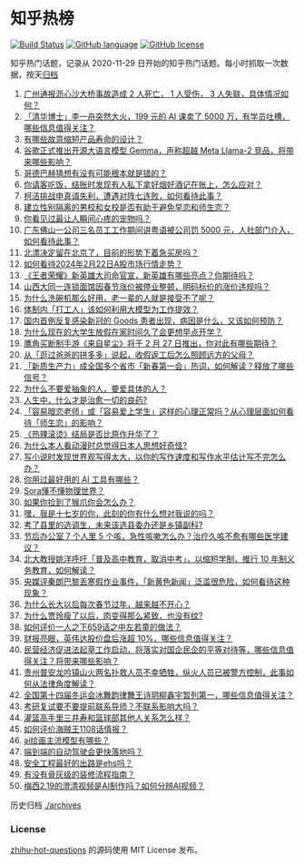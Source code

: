 # 知乎热榜
[![Build Status](https://github.com/ToWeLong/zhihu-hot-questions/workflows/CI/badge.svg)](https://github.com/ToWeLong/zhihu-hot-questions/actions)
[![GitHub language](https://img.shields.io/badge/language-golang-orange.svg)](https://golang.org/)
[![GitHub license](https://img.shields.io/github/license/ToWeLong/zhihu-hot-questions)](https://github.com/ToWeLong/zhihu-hot-questions/blob/main/LICENSE)

知乎热门话题，记录从 2020-11-29 日开始的知乎热门话题。每小时抓取一次数据，按天[归档](./archives)

<!-- BEGIN -->

1. [广州通报沥心沙大桥事故造成 2 人死亡， 1 人受伤， 3 人失联，具体情况如何？](https://www.zhihu.com/question/645311234)
1. [「清华博士」李一舟突然大火，199 元的 AI 课卖了 5000 万，有学员吐槽，哪些信息值得关注？](https://www.zhihu.com/question/645267109)
1. [有哪些故意缩短产品寿命的设计？](https://www.zhihu.com/question/308056725)
1. [谷歌正式推出开源大语言模型 Gemma，声称超越 Meta Llama-2 竞品，将带来哪些影响？](https://www.zhihu.com/question/645303968)
1. [哥德巴赫猜想有没有可能根本就是错的？](https://www.zhihu.com/question/307943709)
1. [你请客吃饭，结账时发现有人私下拿好烟好酒记在账上，怎么应对？](https://www.zhihu.com/question/465991724)
1. [柯洁挑战申真谞失利，遭遇对阵七连败，如何看待此事？](https://www.zhihu.com/question/645250850)
1. [建立性别隔离的男校和女校是否有助于避免早恋和师生恋？](https://www.zhihu.com/question/645063693)
1. [你看见过最让人瞬间心疼的宠物吗？](https://www.zhihu.com/question/634772003)
1. [广东佛山一公司三名员工工作期间讲粤语被公司罚 5000 元，人社部门介入，如何看待此事？](https://www.zhihu.com/question/645307836)
1. [北漂决定留在北京了，目前的形势下着急买房吗？](https://www.zhihu.com/question/637803829)
1. [如何看待2024年2月22日A股市场行情走势？](https://www.zhihu.com/question/645313349)
1. [《王者荣耀》新英雄大司命官宣，新英雄有哪些亮点？你期待吗？](https://www.zhihu.com/question/644848849)
1. [山西大同一连锁面馆因春节涨价被停业整顿，明码标价的涨价违规吗？](https://www.zhihu.com/question/644914605)
1. [为什么洗碗机那么好用，老一辈的人就是接受不了呢？](https://www.zhihu.com/question/645172069)
1. [体制内「打工人」该如何利用大模型为工作提效？](https://www.zhihu.com/question/645253873)
1. [国内首例反复感染新冠的 Goods 患者出现，病因是什么，又该如何预防？](https://www.zhihu.com/question/645311460)
1. [为什么现在的大学生放假在家时间久了会更想早点开学？](https://www.zhihu.com/question/645287814)
1. [鹰角买断制手游《来自星尘》将于 2 月 27 日推出，你对此有哪些期待？](https://www.zhihu.com/question/645075068)
1. [从「逛过爸爸的拼多多」说起，收假返工后怎么照顾远方的父母？](https://www.zhihu.com/question/645227933)
1. [「新质生产力」成全国多个省市「新春第一会」热词，如何解读？释放了哪些信号？](https://www.zhihu.com/question/645233529)
1. [为什么不要爱抽象的人，要爱具体的人？](https://www.zhihu.com/question/641730778)
1. [人生中，什么才是治愈一切的良药?](https://www.zhihu.com/question/644997172)
1. [「容易暗恋老师」或「容易爱上学生」这样的心理正常吗？从心理层面如何看待「师生恋」的影响？](https://www.zhihu.com/question/644934789)
1. [《热辣滚烫》结局是否比原作升华了？](https://www.zhihu.com/question/645221693)
1. [为什么本人看动漫时总觉得日本人思想好奇怪?](https://www.zhihu.com/question/644619214)
1. [写小说时发现世界观写得太大，以你的写作速度和写作水平估计写不完怎么办？](https://www.zhihu.com/question/644859820)
1. [你用过最好用的 AI 工具有哪些？](https://www.zhihu.com/question/611901563)
1. [Sora懂不懂物理世界？](https://www.zhihu.com/question/645000449)
1. [如果你捡到了猴爪你会怎么办？](https://www.zhihu.com/question/642971263)
1. [嘿，我是十七岁的你，此刻的你有什么想对我说的吗？](https://www.zhihu.com/question/641481627)
1. [考了县里的选调生，未来该选县委办还是乡镇副科?](https://www.zhihu.com/question/642081034)
1. [节后办公室 7 个人里 5 个咳，急性咳嗽怎么办？治疗久咳不愈有哪些医学建议？](https://www.zhihu.com/question/645220447)
1. [北大教授姚洋呼吁「普及高中教育，取消中考」，以缩短学制，推行 10 年制义务教育，如何解读？](https://www.zhihu.com/question/645214928)
1. [央媒评秦朗巴黎丢寒假作业事件，「新黄色新闻」泛滥很危险，如何看待这种现象？](https://www.zhihu.com/question/645180645)
1. [为什么长大以后每次春节过年，越来越不开心？](https://www.zhihu.com/question/642094308)
1. [为什么贾玲瘦了以后，肉变得那么紧致，也没有纹?](https://www.zhihu.com/question/643962948)
1. [如何评价一人之下659话之中左若童的做法？](https://www.zhihu.com/question/643692964)
1. [财报亮眼，英伟达股价盘后涨超 10%，哪些信息值得关注？](https://www.zhihu.com/question/645307886)
1. [民营经济促进法起草工作启动，将落实对国企民企的平等对待等，哪些信息值得关注？将带来哪些影响？](https://www.zhihu.com/question/645233003)
1. [贵州普安龙吟镇山火两名扑救人员不幸牺牲，纵火人员已被警方控制，此事如何从法律角度解读？](https://www.zhihu.com/question/645229866)
1. [全国第十四届冬运会冰舞韵律舞王诗玥柳鑫宇暂列第一，哪些信息值得关注？](https://www.zhihu.com/question/645225918)
1. [考研复试要不要提前联系导师？不联系影响大吗？](https://www.zhihu.com/question/638828745)
1. [灌篮高手里三井寿和篮球部其他人关系怎么样？](https://www.zhihu.com/question/430575859)
1. [如何评价海贼王1108话情报？](https://www.zhihu.com/question/645260957)
1. [ai绘画主流模型有哪些？](https://www.zhihu.com/question/565575317)
1. [端到端的自动驾驶会更快落地吗？](https://www.zhihu.com/question/639846626)
1. [安全工程最好的出路是ehs吗？](https://www.zhihu.com/question/420514826)
1. [有没有骨灰级的装修流程指南？](https://www.zhihu.com/question/588892856)
1. [梅西2.19的澄清视频是AI制作吗？如何分辨AI视频？](https://www.zhihu.com/question/645069026)

<!-- END -->

历史归档 [./archives](./archives)


### License
[zhihu-hot-questions](https://github.com/towelong/zhihu-hot-questions) 的源码使用 MIT License 发布。